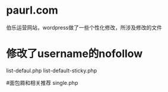 # paurl.com
伯乐运营网站，wordpress做了一些个性化修改，所涉及修改的文件

# 修改了username的nofollow
list-defaul.php
list-default-sticky.php

#面包屑和相关推荐
single.php
